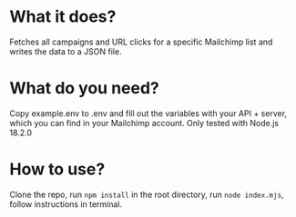 # What it does?
Fetches all campaigns and URL clicks for a specific Mailchimp list and writes the data to a JSON file.

# What do you need?
Copy example.env to .env and fill out the variables with your API + server, which you can find in your Mailchimp account.
Only tested with Node.js 18.2.0

# How to use?
Clone the repo, run `npm install` in the root directory, run `node index.mjs`, follow instructions in terminal. 
